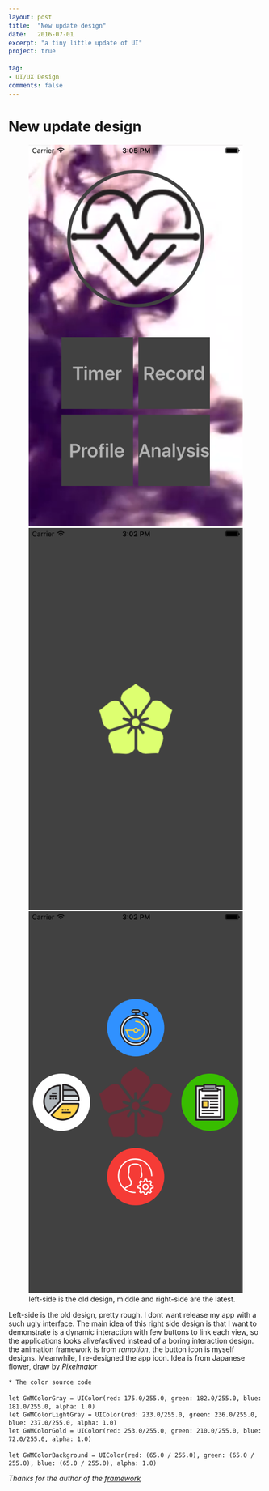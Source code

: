```yaml
---
layout: post
title:  "New update design"
date:   2016-07-01
excerpt: "a tiny little update of UI"
project: true

tag:
- UI/UX Design
comments: false
---
```


# New update design

<figure class="third">
<img src="/assets/blogImages/interface-before.png">
<img src="/assets/blogImages/interface-after1.png">
<img src="/assets/blogImages/interface-after2.png">
<figcaption>left-side is the old design, middle and right-side are the latest.</figcaption>
</figure>

Left-side is the old design, pretty rough. I dont want release my app with a such ugly interface.
The main idea of this right side design is that I want to demonstrate is a dynamic interaction with few buttons to link each view, so the applications looks alive/actived instead of a boring interaction design.
the animation framework is from *ramotion*, the button icon is myself designs. Meanwhile, I re-designed the app icon. Idea is from Japanese flower, draw by *Pixelmator*

```
* The color source code

let GWMColorGray = UIColor(red: 175.0/255.0, green: 182.0/255.0, blue: 181.0/255.0, alpha: 1.0)
let GWMColorLightGray = UIColor(red: 233.0/255.0, green: 236.0/255.0, blue: 237.0/255.0, alpha: 1.0)
let GWMColorGold = UIColor(red: 253.0/255.0, green: 210.0/255.0, blue: 72.0/255.0, alpha: 1.0)

let GWMColorBackground = UIColor(red: (65.0 / 255.0), green: (65.0 / 255.0), blue: (65.0 / 255.0), alpha: 1.0)
```


*Thanks for the author of the [framework](https://github.com/Ramotion/circle-menu)*